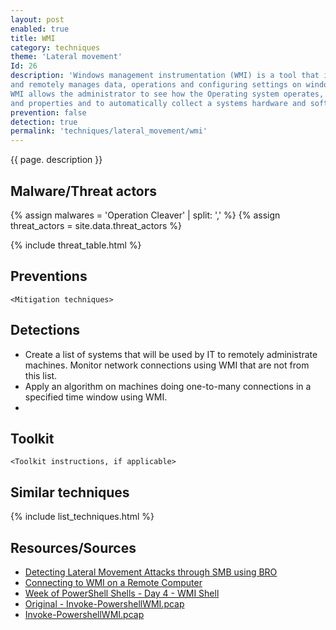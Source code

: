 ```yaml
---
layout: post
enabled: true
title: WMI
category: techniques
theme: 'Lateral movement'
Id: 26
description: 'Windows management instrumentation (WMI) is a tool that is implemented as service to locally
and remotely manages data, operations and configuring settings on windows operating systems.
WMI allows the administrator to see how the Operating system operates, what are its configurations
and properties and to automatically collect a systems hardware and software data.'
prevention: false
detection: true
permalink: 'techniques/lateral_movement/wmi'
---
```

{{ page. description }}



## Malware/Threat actors

{% assign malwares = 'Operation Cleaver' | split: ',' %}
{% assign threat_actors = site.data.threat_actors %}

{% include threat_table.html %}

## Preventions

`<Mitigation techniques>`

## Detections

* Create a list of systems that will be used by IT to remotely administrate machines. Monitor network connections using WMI that are not from this list.
* Apply an algorithm on machines doing one-to-many connections in a specified time window using WMI.
* 


## Toolkit

`<Toolkit instructions, if applicable>`

## Similar techniques

{% include list_techniques.html %}


## Resources/Sources

* [Detecting Lateral Movement Attacks through SMB using BRO](https://essay.utwente.nl/71415/1/Ullah_MA_EWI.pdf)
* [Connecting to WMI on a Remote Computer](https://docs.microsoft.com/en-us/windows/desktop/wmisdk/connecting-to-wmi-on-a-remote-computer)
* [Week of PowerShell Shells - Day 4 - WMI Shell](http://www.labofapenetrationtester.com/2015/05/week-of-powershell-shells-day-4.html)
* [Original - Invoke-PowershellWMI.pcap](https://drive.google.com/drive/folders/0B-Hsu8q12kG3fnBMWlhFQ2VqaDFLM3BheVpyOFdrUExKcGRLbjExcURfMHBaSkNCanFiQWM)
* [Invoke-PowershellWMI.pcap](https://drive.google.com/file/d/1T1ZZgZzpaHzlW6o93_4hWr5XVaPqioUB/view?usp=sharing)